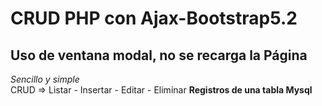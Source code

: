 # CRUD PHP con Ajax-Bootstrap5.2
## Uso de ventana modal, no se recarga la Página <br>
<em>  Sencillo y simple </em><br>
CRUD => Listar - Insertar - Editar - Eliminar  <strong>Registros de una tabla Mysql</strong>
